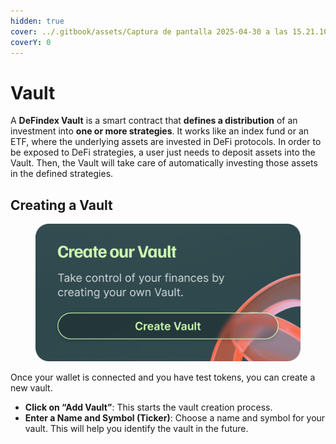 ```yaml
---
hidden: true
cover: ../.gitbook/assets/Captura de pantalla 2025-04-30 a las 15.21.10.png
coverY: 0
---
```


# Vault

A **DeFindex Vault** is a smart contract that **defines a distribution** of an investment into **one or more strategies**. It works like an index fund or an ETF, where the underlying assets are invested in DeFi protocols. In order to be exposed to DeFi strategies, a user just needs to deposit assets into the Vault. Then, the Vault will take care of automatically investing those assets in the defined strategies.

## Creating a Vault

<figure><img src="../.gitbook/assets/Frame 1261155160.png" alt=""><figcaption></figcaption></figure>

Once your wallet is connected and you have test tokens, you can create a new vault.

* **Click on “Add Vault”**: This starts the vault creation process.
* **Enter a Name and Symbol (Ticker)**: Choose a name and symbol for your vault. This will help you identify the vault in the future.
